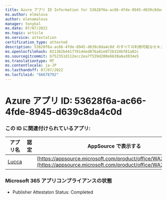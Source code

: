 ```yaml
---
title: Azure アプリ ID Information for 53628f6a-ac66-4fde-8945-d639c8da4c0d
ms.author: elmalova
author: elenamalova
manager: tonybal
ms.date: 07/07/2022
ms.topic: article
ms.service: attestation
certification_type: attested
description: 53628f6a-ac66-4fde-8945-d639c8da4c0d のすべての利用可能なセキュリティとコンプライアンス情報。
ms.openlocfilehash: 021382b44177814ded876a81e872b324bf81a02c
ms.sourcegitcommit: b752351d112ecc2ea7f539d200e6638a6a3034e5
ms.translationtype: MT
ms.contentlocale: ja-JP
ms.lasthandoff: 07/07/2022
ms.locfileid: "66678792"
---
```

# <a name="azure-app-id-53628f6a-ac66-4fde-8945-d639c8da4c0d"></a>Azure アプリ ID: 53628f6a-ac66-4fde-8945-d639c8da4c0d


### <a name="apps-associated-with-this-id"></a>この ID に関連付けられているアプリ:
| **アプリ名** | **認定** | **AppSource で表示する** |
|--------------|---------------|-----------------------|
| [Lucca](../forward/WA200001650.md) |  | [https://appsource.microsoft.com/product/office/WA200001650](https://appsource.microsoft.com/product/office/WA200001650) |

### <a name="microsoft-365-app-compliance-status"></a>Microsoft 365 アプリコンプライアンスの状態
- Publisher Attestaton Status: Completed
